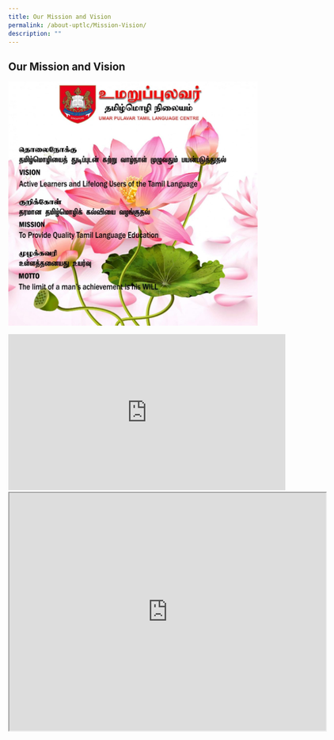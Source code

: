 ```yaml
---
title: Our Mission and Vision
permalink: /about-uptlc/Mission-Vision/
description: ""
---
```

## Our Mission and Vision

![](/images/Mission.jpeg)

  <div class="content">
       <iframe width="560" height="315" src="https://www.youtube.com/embed/16cRkNkGA-8?controls=0" title="YouTube video player" frameborder="0" allow="accelerometer; autoplay; clipboard-write; encrypted-media; gyroscope; picture-in-picture; web-share" allowfullscreen=""></iframe>
				</div>
			</div>



<iframe src="https://drive.google.com/file/d/1BNdgf54DM86BTPbkmp17uwVhD3jQQcWh/preview" width="640" height="480" allow="autoplay"></iframe>
   
